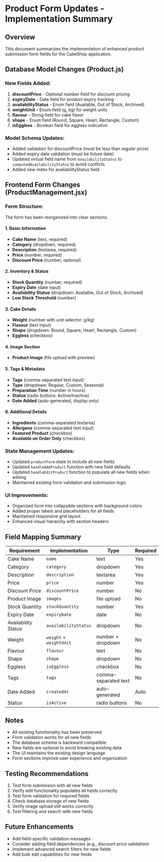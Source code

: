 # Product Form Updates - Implementation Summary

## Overview
This document summarizes the implementation of enhanced product submission form fields for the CakeShop application.

## Database Model Changes (Product.js)

### New Fields Added:
1. **discountPrice** - Optional number field for discount pricing
2. **expiryDate** - Date field for product expiry tracking
3. **availabilityStatus** - Enum field (Available, Out of Stock, Archived)
4. **weightUnit** - Enum field (g, kg) for weight units
5. **flavour** - String field for cake flavor
6. **shape** - Enum field (Round, Square, Heart, Rectangle, Custom)
7. **isEggless** - Boolean field for eggless indication

### Model Schema Updates:
- Added validation for discountPrice (must be less than regular price)
- Added expiry date validation (must be future date)
- Updated virtual field name from `availabilityStatus` to `computedAvailabilityStatus` to avoid conflicts
- Added new index for availabilityStatus field

## Frontend Form Changes (ProductManagement.jsx)

### Form Structure:
The form has been reorganized into clear sections:

#### 1. Basic Information
- **Cake Name** (text, required)
- **Category** (dropdown, required)
- **Description** (textarea, required)
- **Price** (number, required)
- **Discount Price** (number, optional)

#### 2. Inventory & Status
- **Stock Quantity** (number, required)
- **Expiry Date** (date input)
- **Availability Status** (dropdown: Available, Out of Stock, Archived)
- **Low Stock Threshold** (number)

#### 3. Cake Details
- **Weight** (number with unit selector: g/kg)
- **Flavour** (text input)
- **Shape** (dropdown: Round, Square, Heart, Rectangle, Custom)
- **Eggless** (checkbox)

#### 4. Image Section
- **Product Image** (file upload with preview)

#### 5. Tags & Metadata
- **Tags** (comma-separated text input)
- **Type** (dropdown: Regular, Custom, Seasonal)
- **Preparation Time** (number in hours)
- **Status** (radio buttons: Active/Inactive)
- **Date Added** (auto-generated, display only)

#### 6. Additional Details
- **Ingredients** (comma-separated textarea)
- **Allergens** (comma-separated text input)
- **Featured Product** (checkbox)
- **Available on Order Only** (checkbox)

### State Management Updates:
- Updated `productForm` state to include all new fields
- Updated `handleAddProduct` function with new field defaults
- Updated `handleEditProduct` function to populate all new fields when editing
- Maintained existing form validation and submission logic

### UI Improvements:
- Organized form into collapsible sections with background colors
- Added proper labels and placeholders for all fields
- Maintained responsive grid layout
- Enhanced visual hierarchy with section headers

## Field Mapping Summary

| **Requirement** | **Implementation** | **Type** | **Required** |
|---|---|---|---|
| Cake Name | `name` | text | Yes |
| Category | `category` | dropdown | Yes |
| Description | `description` | textarea | Yes |
| Price | `price` | number | Yes |
| Discount Price | `discountPrice` | number | No |
| Product Image | `images` | file upload | No |
| Stock Quantity | `stockQuantity` | number | Yes |
| Expiry Date | `expiryDate` | date | No |
| Availability Status | `availabilityStatus` | dropdown | No |
| Weight | `weight` + `weightUnit` | number + dropdown | No |
| Flavour | `flavour` | text | No |
| Shape | `shape` | dropdown | No |
| Eggless | `isEggless` | checkbox | No |
| Tags | `tags` | comma-separated text | No |
| Date Added | `createdAt` | auto-generated | Auto |
| Status | `isActive` | radio buttons | No |

## Notes
- All existing functionality has been preserved
- Form validation works for all new fields
- The database schema is backward compatible
- New fields are optional to avoid breaking existing data
- The UI maintains the existing design language
- Form sections improve user experience and organization

## Testing Recommendations
1. Test form submission with all new fields
2. Verify edit functionality populates all fields correctly
3. Test form validation for required fields
4. Check database storage of new fields
5. Verify image upload still works correctly
6. Test filtering and search with new fields

## Future Enhancements
- Add field-specific validation messages
- Consider adding field dependencies (e.g., discount price validation)
- Implement advanced search filters for new fields
- Add bulk edit capabilities for new fields
